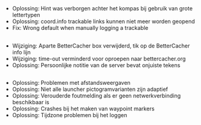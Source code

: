 ##
- Oplossing: Hint was verborgen achter het kompas bij gebruik van grote lettertypen
- Oplossing: coord.info trackable links kunnen niet meer worden geopend
- Fix: Wrong default when manually logging a trackable

##
- Wijziging: Aparte BetterCacher box verwijderd, tik op de BetterCacher info lijn
- Wijziging: time-out verminderd voor oproepen naar bettercacher.org
- Oplossing: Persoonlijke notitie van de server bevat onjuiste tekens

##
- Oplossing: Problemen met afstandsweergaven
- Oplossing: Niet alle launcher pictogramvarianten zijn adaptief
- Oplossing: Verouderde foutmelding als er geen netwerkverbinding beschikbaar is
- Oplossing: Crashes bij het maken van waypoint markers
- Oplossing: Tijdzone problemen bij het loggen
